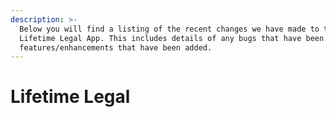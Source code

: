 ```yaml
---
description: >-
  Below you will find a listing of the recent changes we have made to the
  Lifetime Legal App. This includes details of any bugs that have been fixed or
  features/enhancements that have been added.
---
```


# Lifetime Legal

